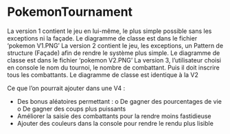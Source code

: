 # PokemonTournament

La version 1 contient le jeu en lui-même, le plus simple possible sans les exceptions ni la façade. Le diagramme de classe est dans le fichier ‘pokemon V1.PNG’
La version 2 contient le jeu, les exceptions, un Pattern de structure (Façade) afin de rendre le système plus simple. Le diagramme de classe est dans le fichier ‘pokemon V2.PNG’
La version 3, l’utilisateur choisi en console le nom du tournoi, le nombre de combattant. Puis il doit inscrire tous les combattants. Le diagramme de classe est identique à la V2

Ce que l’on pourrait ajouter dans une V4 :
  -	Des bonus aléatoires permettant :
    o	De gagner des pourcentages de vie
    o	De gagner des coups plus puissants
  -	Améliorer la saisie des combattants pour la rendre moins fastidieuse
  -	Ajouter des couleurs dans la console pour rendre le rendu plus lisible

